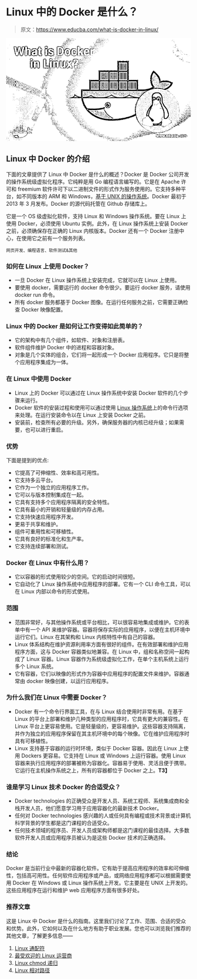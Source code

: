 # Linux 中的 Docker 是什么？

> 原文：<https://www.educba.com/what-is-docker-in-linux/>

![What is Docker in Linux?](img/7f4ae9ca9e53496ffd114d963f16101d.png)



## Linux 中 Docker 的介绍

下面的文章提供了 Linux 中 Docker 是什么的概述？Docker 是 Docker 公司开发的操作系统级虚拟化程序。它纯粹是用 Go 编程语言编写的。它是在 Apache 许可和 freemium 软件许可下以二进制文件的形式作为服务使用的。它支持多种平台，如不同版本的 ARM 和 Windows，[基于 UNIX 的操作系统](https://www.educba.com/uses-of-unix/)。Docker 最初于 2013 年 3 月发布。Docker 的源代码托管在 Github 存储库上。

它是一个 OS 级虚拟化软件，支持 Linux 和 Windows 操作系统。要在 Linux 上使用 Docker，必须使用 Ubuntu 实例。此外，在 Linux 操作系统上安装 Docker 之前，必须确保存在正确的 Linux 内核版本。Docker 还有一个 Docker 注册中心，在使用它之前有一个服务列表。

<small>网页开发、编程语言、软件测试&其他</small>

### 如何在 Linux 上使用 Docker？

*   一旦 Docker 在 Linux 操作系统上安装完成，它就可以在 Linux 上使用。
*   要使用 docker，需要运行的 docker 命令很少。要运行 docker 服务，请使用 docker run <service-name>命令。</service-name>
*   所有 docker 服务都基于 Docker 图像。在运行任何服务之前，它需要正确检查 Docker 映像配置。

### Linux 中的 Docker 是如何让工作变得如此简单的？

*   它的架构中有几个组件，如软件、对象和注册表。
*   软件组件维护 Docker 中的进程和容器对象。
*   对象是几个实体的组合，它们将一起形成一个 Docker 应用程序。它只是将整个应用程序集成为一体。

### 在 Linux 中使用 Docker

*   Linux 上的 Docker 可以通过在 Linux 操作系统中安装 Docker 软件的几个步骤来运行。
*   Docker 软件的安装过程和使用可以通过使用 [Linux 操作系统](https://www.educba.com/linux-alternatives/)上的命令行选项来处理。在运行安装命令以在 Linux 上安装 Docker 之前。
*   安装前，检查所有必要的升级。另外，确保服务器的内核已经升级；如果需要，也可以进行重启。

### 优势

下面是提到的优点:

*   它提高了可伸缩性、效率和高可用性。
*   它支持多云平台。
*   它作为一个独立的应用程序工作。
*   它可以与版本控制集成在一起。
*   它具有支持多个应用程序隔离的安全特性。
*   它具有最小的开销和轻量级的内存占用。
*   它支持快速应用程序开发。
*   更易于共享和维护。
*   组件可重用性和可移植性。
*   它具有良好的标准化和生产率。
*   它支持连续部署和测试。

### Docker 在 Linux 中有什么用？

*   它以容器的形式使用较少的空间。它的启动时间很短。
*   它自动化了 Linux 操作系统中应用程序的部署。它有一个 CLI 命令工具，可以在 Linux 内部以命令的形式使用。

### 范围

*   范围非常好，与其他操作系统或平台相比，可以很容易地集成或维护。它的表单中有一个 API 来维护容器。容器将保存实际的应用程序，以便在主机环境中运行它们。Linux 在其架构和 Linux 内核特性中有自己的容器。
*   Linux 体系结构在维护资源利用率方面有很好的组件。在有效部署和维护应用程序方面，这与 Docker 容器类似地兼容。在 Linux 中，组和名称空间一起构成了 Linux 容器。Linux 容器作为系统级虚拟化工作，在单个主机系统上运行多个 Linux 系统。
*   它有容器，它们以映像的形式作为容器中应用程序的配置文件来维护。容器通常由 docker 映像创建，以运行应用程序。

### 为什么我们在 Linux 中需要 Docker？

*   Docker 有一个命令行界面工具，在与 Linux 结合使用时非常有用。在基于 Linux 的平台上部署和维护几种类型的应用程序时，它具有更大的兼容性。在 Linux 平台上更容易使用。它是轻量级的，更容易维护。这些容器支持隔离，并作为独立的应用程序保留在其主机环境中的每个映像。它在维护应用程序时具有可移植性。
*   Linux 支持基于容器的运行时环境，类似于 Docker 容器。因此在 Linux 上使用 Dockers 更容易。它支持在 Linux 或 Windows 上运行容器。使用 Linux 容器来执行应用程序的部署被称为容器化。容器易于使用、灵活且便于携带。它运行在主机操作系统之上，所有的容器都位于 Docker 之上。**T3】**

### 谁是学习 Linux 技术 Docker 的合适受众？

*   Docker technologies 的正确受众是开发人员、系统工程师、系统集成商和全栈开发人员，他们愿意学习用于应用容器化的最新技术 Docker。
*   任何对 Docker technologies 感兴趣的人或任何具有编程或技术背景或计算机科学背景的学生都是这门课程的合适受众。
*   任何技术领域的程序员、开发人员或架构师都是这门课程的最佳选择。大多数软件开发人员或应用程序员被认为是这些 Docker 技术的正确选择。

### 结论

Docker 是当前行业中最新的容器化软件。它有助于提高应用程序的效率和可伸缩性，包括高可用性。任何软件应用程序或产品，或网络应用程序都可以根据需要使用 Docker 在 Windows 或 Linux 操作系统上开发。它主要是在 UNIX 上开发的。这些应用程序在运行和维护 web 应用程序方面有很多好处。

### 推荐文章

这是 Linux 中 Docker 是什么的指南。这里我们讨论了工作、范围、合适的受众和优势。此外，它如何以及在什么地方有助于职业发展。您也可以浏览我们推荐的其他文章，了解更多信息——

1.  [Linux 通配符](https://www.educba.com/linux-wildcards/)
2.  [最受欢迎的 Linux 运营商](https://www.educba.com/linux-operators/)
3.  [Linux chmod 递归](https://www.educba.com/linux-chmod-recursive/)
4.  [Linux 相对路径](https://www.educba.com/linux-relative-path/)





